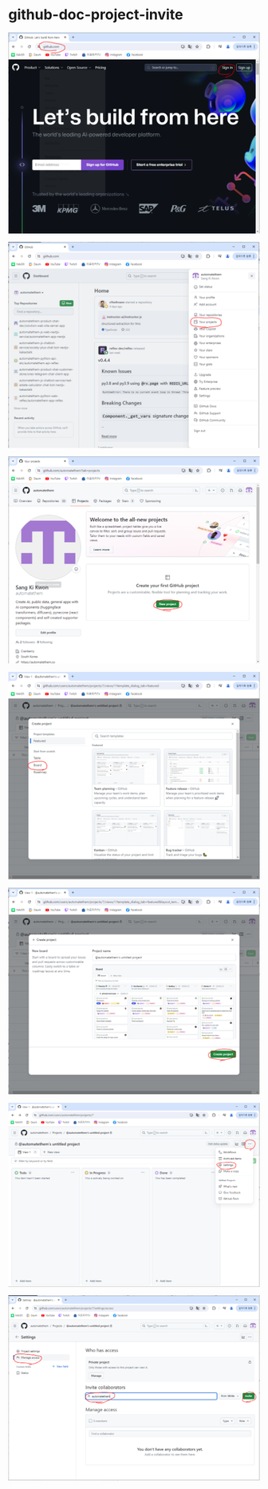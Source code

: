 # github-doc-project-invite

![](attach_files/1.PNG?raw=true)

![](attach_files/2.PNG?raw=true)

![](attach_files/3.PNG?raw=true)

![](attach_files/4.PNG?raw=true)

![](attach_files/5.PNG?raw=true)

![](attach_files/6.PNG?raw=true)

![](attach_files/7.PNG?raw=true)
